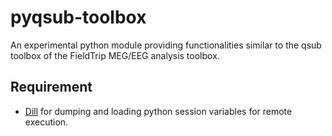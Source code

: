 # pyqsub-toolbox
An experimental python module providing functionalities similar to the qsub toolbox of the FieldTrip MEG/EEG analysis toolbox.

## Requirement

- [Dill](https://pypi.org/project/dill/) for dumping and loading python session variables for remote execution.
